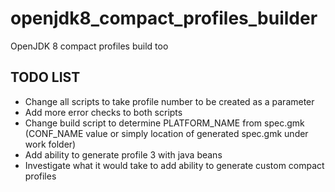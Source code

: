 # openjdk8_compact_profiles_builder
OpenJDK 8 compact profiles build too

## TODO LIST ##
* Change all scripts to take profile number to be created as a parameter
* Add more error checks to both scripts
* Change build script to determine PLATFORM_NAME from spec.gmk (CONF_NAME value or simply location of generated spec.gmk under work folder)
* Add ability to generate profile 3 with java beans
* Investigate what it would take to add ability to generate custom compact profiles

